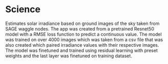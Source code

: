 # Science
Estimates solar irradiance based on ground images of the sky taken from SAGE waggle nodes. The app was created from a pretrained Resnet50 model with a RMSE loss function to predict a continuous value. The model was trained on over 4000 images which was taken from a csv file that was also created which paired irradiance values with their respective images. The model was finetuned and trained using residual learning with preset weights and the last layer was finetuned on training dataset.



